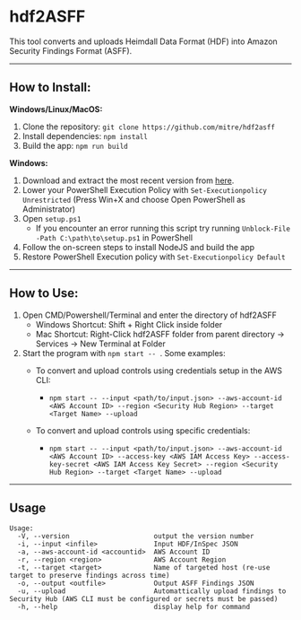 # hdf2ASFF
This tool converts and uploads Heimdall Data Format (HDF) into Amazon Security Findings Format (ASFF).

----



## How to Install:

**Windows/Linux/MacOS:**

1. Clone the repository: `git clone https://github.com/mitre/hdf2asff`
2. Install dependencies: `npm install`
3. Build the app: `npm run build`

**Windows:**

1. Download and extract the most recent version from [here](https://github.com/mitre/ckl2POAM/archive/refs/heads/main.zip).
2. Lower your PowerShell Execution Policy with `Set-Executionpolicy Unrestricted` (Press Win+X and choose Open PowerShell as Administrator)
3. Open `setup.ps1` 
   - If you encounter an error running this script try running `Unblock-File -Path C:\path\to\setup.ps1` in PowerShell
4. Follow the on-screen steps to install NodeJS and build the app
5. Restore PowerShell Execution policy with `Set-Executionpolicy Default`

---



## How to Use:

1. Open CMD/Powershell/Terminal and enter the directory of hdf2ASFF
   - Windows Shortcut: Shift + Right Click inside folder
   - Mac Shortcut: Right-Click hdf2ASFF folder from parent directory -> Services -> New Terminal at Folder
2. Start the program with `npm start -- `. Some examples:
   - To convert and upload controls using credentials setup in the AWS CLI:
   
     - `npm start -- --input <path/to/input.json> --aws-account-id <AWS Account ID> --region <Security Hub Region> --target <Target Name> --upload`
   - To convert and upload controls using specific credentials:
   
     - `npm start -- --input <path/to/input.json> --aws-account-id <AWS Account ID> --access-key <AWS IAM Access Key> --access-key-secret <AWS IAM Access Key Secret> --region <Security Hub Region> --target <Target Name> --upload`

---



## Usage

```
Usage:
  -V, --version                     output the version number
  -i, --input <infile>              Input HDF/InSpec JSON
  -a, --aws-account-id <accountid>  AWS Account ID
  -r, --region <region>             AWS Account Region
  -t, --target <target>             Name of targeted host (re-use target to preserve findings across time)
  -o, --output <outfile>            Output ASFF Findings JSON
  -u, --upload                      Automattically upload findings to Security Hub (AWS CLI must be configured or secrets must be passed)
  -h, --help                        display help for command
```